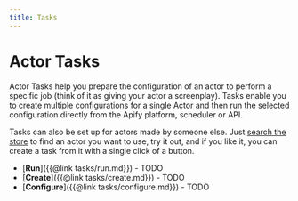 ```yaml
---
title: Tasks
---
```


# [](./tasks)Actor Tasks

Actor Tasks help you prepare the configuration of an actor to perform a specific job (think of it as giving your actor a screenplay). Tasks enable you to create multiple configurations for a single Actor and then run the selected configuration directly from the Apify platform, scheduler or API.

Tasks can also be set up for actors made by someone else. Just [search the store](https://apify.com/store) to find an actor you want to use, try it out, and if you like it, you can create a task from it with a single click of a button.

*   [**Run**]({{@link tasks/run.md}}) - TODO
*   [**Create**]({{@link tasks/create.md}}) - TODO
*   [**Configure**]({{@link tasks/configure.md}}) - TODO
